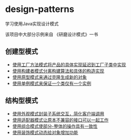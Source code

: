 # design-patterns
学习使用Java实现设计模式

该项目中大部分示例来自 《研磨设计模式》一书

## 创建型模式

- [使用工厂方法模式将产品的具体实现延迟到工厂子类中实现](https://github.com/iversonx/design-patterns/tree/master/factory-method)
- [使用构建者模式分离构建算法和具体的构造实现](https://github.com/iversonx/design-patterns/tree/master/builder)
- [使用原型模式来通过克隆生成新的对象](https://github.com/iversonx/design-patterns/tree/master/prototype)
- [使用单例模式来保证一个类仅有一个实例](https://github.com/iversonx/design-patterns/tree/master/singleton)

## 结构型模式

- [使用外观模式封装子系统交互，简化客户端调用](https://github.com/iversonx/design-patterns/tree/master/facade)
- [使用适配器模式让原本不兼容的接口可以一起工作](https://github.com/iversonx/design-patterns/tree/master/adapter)
- [使用组合模式使部分-整体的操作具有一致性](https://github.com/iversonx/design-patterns/tree/master/composite)
- [使用装饰模式动态给对象增加功能](https://github.com/iversonx/design-patterns/tree/master/decorator)